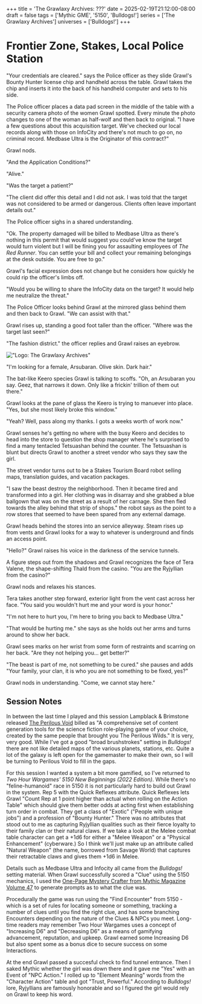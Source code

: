 +++
title = 'The Grawlaxy Archives: ???'
date = 2025-02-19T21:12:00-08:00
draft = false
tags = ['Mythic GME', '5150', 'Bulldogs!']
series = ['The Grawlaxy Archives']
universes = ['Bulldogs!']
+++

# Frontier Zone, Stakes, Local Police Station

"Your credentials are cleared." says the Police officer as they slide Grawl's Bounty Hunter license chip and handheld across the table. Grawl takes the chip and inserts it into the back of his handheld computer and sets to his side.

The Police officer places a data pad screen in the middle of the table with a security camera photo of the women Grawl spotted. Every minute the photo changes to one of the woman as half-wolf and then back to original. "I have a few questions about this acquisition target. We've checked our local records along with those on InfoCity and there's not much to go on, no criminal record. Medbase Ultra is the Originator of this contract?"

Grawl nods.

"And the Application Conditions?"

"Alive."

"Was the target a patient?"

"The client did offer this detail and I did not ask. I was told that the target was not considered to be armed or dangerous. Clients often leave important details out."

The Police officer sighs in a shared understanding.

"Ok. The property damaged will be billed to Medbase Ultra as there's nothing in this permit that would suggest you could've know the target would turn violent but I will be fining you for assaulting employees of _The Red Runner_. You can settle your bill and collect your remaining belongings at the desk outside. You are free to go."

Grawl's facial expression does not change but he considers how quickly he could rip the officer's limbs off.

"Would you be willing to share the InfoCity data on the target? It would help me neutralize the threat."

The Police Officer looks behind Grawl at the mirrored glass behind them and then back to Grawl. "We can assist with that."

Grawl rises up, standing a good foot taller than the officer. "Where was the target last seen?"

"The fashion district." the officer replies and Grawl raises an eyebrow.

!["Logo: The Grawlaxy Archives"](/images/grawl-title.png)

"I'm looking for a female, Arsubaran. Olive skin. Dark hair."

The bat-like Keero species Grawl is talking to scoffs. "Oh, an Arsubaran you say. Geez, that narrows it down. Only like a frickin' trillion of them out there."

Grawl looks at the pane of glass the Keero is trying to manuever into place. "Yes, but she most likely broke this window."

"Yeah? Well, pass along my thanks. I gots a weeks worth of work now."

Grawl senses he's getting no where with the busy Keero and decides to head into the store to question the shop manager where he's surprised to find a many tentacled Tetsuashan behind the counter. The Tetsuashan is blunt but directs Grawl to another a street vendor who says they saw the girl.

The street vendor turns out to be a Stakes Tourism Board robot selling maps, translation guides, and vacation packages.

"I saw the beast destroy the neighborhood. Then it became tired and transformed into a girl. Her clothing was in disarray and she grabbed a blue ballgown that was on the street as a result of her carnage. She then fled towards the alley behind that strip of shops." the robot says as the point to a row stores that seemed to have been spared from any external damage.

Grawl heads behind the stores into an service alleyway. Steam rises up from vents and Grawl looks for a way to whatever is underground and finds an access point.

"Hello?" Grawl raises his voice in the darkness of the service tunnels.

A figure steps out from the shadows and Grawl recognizes the face of Tera Valene, the shape-shifting Thald from the casino. "You are the Ryjyllian from the casino?"

Grawl nods and relaxes his stances.

Tera takes another step forward, exterior light from the vent cast across her face. "You said you wouldn't hurt me and your word is your honor."

"I'm not here to hurt you, I'm here to bring you back to Medbase Ultra."

"That would be hurting me." she says as she holds out her arms and turns around to show her back.

Grawl sees marks on her wrist from some form of restraints and scarring on her back. "Are they not helping you... get better?"

"The beast is part of me, not something to be cured." she pauses and adds "Your family, your clan, it is who you are not something to be fixed, yes?"

Grawl nods in understanding. "Come, we cannot stay here."

## Session Notes

In between the last time I played and this session Lampblack & Brimstone released [The Perilous Void][1] billed as "A comprehensive set of content generation tools for the science fiction role-playing game of your choice, created by the same people that brought you The Perilous Wilds." It is very, very good. While I've got a good "broad brushstrokes" setting in _Bulldogs!_ there are not like detailed maps of the various planets, stations, etc. Quite a lot of the galaxy is left open for the gamemaster to make their own, so I will be turning to Perilous Void to fill in the gaps.

For this session I wanted a system a bit more gamified, so I've returned to _Two Hour Wargames' 5150 New Beginnings (2022 Edition)_. While there's no "feline-humanoid" race in 5150 it is not particularly hard to build out Grawl in the system. Rep 5 with the Quick Reflexes attribute. Quick Reflexes lets Grawl "Count Rep at 1 point higher than actual when rolling on the Action Table" which should give them better odds at acting first when establishing turn order in combat. They get a class of "Exotic" ("People with unique jobs") and a profession of "Bounty Hunter." There was no attributes that stood out to me as capturing Ryjyllian qualities such as their fierce loyalty to their family clan or their natural claws. If we take a look at the Melee combat table character can get a +1d6 for either a "Melee Weapon" or a "Physical Enhancement" (cyberware.) So I think we'll just make up an attribute called "Natural Weapon" (the name, borrowed from Savage World) that captures their retractable claws and gives them +1d6 in Melee.

Details such as Medbase Ultra and Infocity all came from the _Bulldogs!_ setting material. When Grawl successfully scored a "Clue" using the 5150 mechanics, I used the [One-Page Mystery Crafter from Mythic Magazine Volume 47][2] to generate prompts as to what the clue was.

Procedurally the game was run using the "Find Encounter" from 5150 - which is a set of rules for locating someone or something, tracking a number of clues until you find the right clue, and has some branching Encounters depending on the nature of the Clues & NPCs you meet. Long-time readers may remember Two Hour Wargames uses a concept of "Increasing D6" and "Decreasing D6" as a means of gamifying advancement, reputation, and upkeep. Grawl earned some Increasing D6 but also spent some as a bonus dice to secure success on some Interactions.

At the end Grawl passed a succesful check to find tunnel entrance. Then I saked Mythic whether the girl was down there and it gave me "Yes" with an Event of "NPC Action." I rolled up to "Element Meaning" words from the "Character Action" table and got "Trust, Powerful." According to _Bulldogs!_ lore, Ryjyllians are famously honorable and so I figured the girl would rely on Grawl to keep his word.

[1]: https://lampblack-brimstone.itch.io/the-perilous-void
[2]: https://www.drivethrurpg.com/en/product/500972/mythic-magazine-volume-47